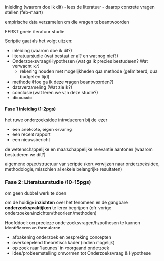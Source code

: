 
inleiding (waarom doe ik dit)
	- lees de literatuur
	- daarop concrete vragen stellen (feb-maart)

empirische data verzamelen om die vragen te beantwoorden

EERST goeie literatuur studie

Scriptie gaat als het volgt uitzien:
- inleiding (waarom doe ik dit?)
- literatuurstudie (wat bestaat er al? en wat nog niet?)
- Onderzoeksvraag/Hypothesen (wat ga ik precies bestuderen? Wat verwacht ik?)
	- rekening houden met mogelijkheden qua methode (gelimiteerd, qua budget en tijd)
- methode (Hoe ga ik deze vragen beantwoorden?)
- dataverzameling (Wat zie ik?)
- conclusie (wat leren we van deze studie?)
- discussie

#### Fase 1 inleiding (1-2pgs)

het ruwe onderzoeksidee introduceren bij de lezer
- een anekdote, eigen ervaring
- een recent rapport
- een nieuwsbericht

de wetenschappelijke en maatschappelijke relevantie aantonen (waarom bestuderen we dit?)

algemene opzet/structuur van scriptie (kort verwijzen naar onderzoeksidee, methodologie, misschien al enkele belangrijke resultaten)

### Fase 2: Literatuurstudie (10-15pgs)
om geen dubbel werk te doen

om de huidige **inzichten** over het fenomeen en de gangbare **onderzoekspraktijken** te leren begrijpen (cfr. vorige onderzoeken/inzichten/theorieen/methoden)

Hoofddoel: om precieze onderzoeksvragen/hypothesen te kunnen identificeren en formuleren
- afbakening onderzoek en bespreking concepten
- overkoepelend theoretisch kader (indien mogelijk)
- op zoek naar 'lacunes' in voorgaand onderzoek
- idee/probleemstelling omvormen tot Onderzoeksvraag & Hypothese





